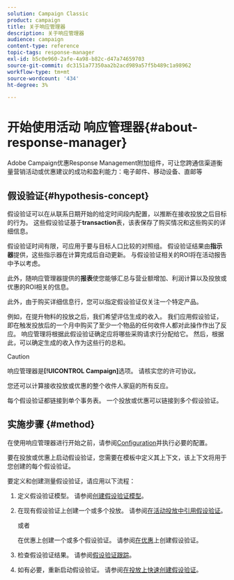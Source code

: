 ```yaml
---
solution: Campaign Classic
product: campaign
title: 关于响应管理器
description: 关于响应管理器
audience: campaign
content-type: reference
topic-tags: response-manager
exl-id: b5c0e960-2afe-4a98-b82c-d47a74659703
source-git-commit: dc3151a77350aa2b2acd989a57f5b489c1a98962
workflow-type: tm+mt
source-wordcount: '434'
ht-degree: 3%

---
```


# 开始使用活动 响应管理器{#about-response-manager}

Adobe Campaign优惠Response Management附加组件，可让您跨通信渠道衡量营销活动或优惠建议的成功和盈利能力：电子邮件、移动设备、直邮等

## 假设验证{#hypothesis-concept}

假设验证可以在从联系日期开始的给定时间段内配置，以推断在接收投放之后目标的行为。 这些假设验证基于&#x200B;**transaction**&#x200B;表，该表保存了购买情况和这些购买的详细信息。

假设验证时间有限，可应用于要与目标人口比较的对照组。 假设验证结果由&#x200B;**指示器**&#x200B;提供，这些指示器在计算完成后自动更新。 与假设验证相关的ROI将在活动报告中予以考虑。

此外，随响应管理器提供的&#x200B;**报表**&#x200B;使您能够汇总与营业额增加、利润计算以及投放或优惠的ROI相关的信息。

此外，由于购买详细信息行，您可以指定假设验证仅关注一个特定产品。

例如，在提升物料的投放之后，我们希望评估生成的收入。 我们应用假设验证，即在触发投放后的一个月中购买了至少一个物品的任何收件人都对此操作作出了反应。 响应管理将根据此假设验证确定应将哪些采购请求行分配给它。 然后，根据此，可以确定生成的收入作为这些行的总和。

>[!CAUTION]
>
>响应管理器是&#x200B;**[!UICONTROL Campaign]**&#x200B;选项。 请核实您的许可协议。

您还可以计算接收投放或优惠的整个收件人家庭的所有反应。

每个假设验证都链接到单个事务表。 一个投放或优惠可以链接到多个假设验证。

## 实施步骤 {#method}

在使用响应管理器进行开始之前，请参阅[Configuration](../../campaign/using/configuration.md)并执行必要的配置。

要在投放或优惠上启动假设验证，您需要在模板中定义其上下文，该上下文将用于您创建的每个假设验证。

要定义和创建测量假设验证，请应用以下流程：

1. 定义假设验证模型。 请参阅[创建假设验证模型](../../campaign/using/hypothesis-templates.md#creating-a-hypothesis-model)。
1. 在现有假设验证上创建一个或多个投放。 请参阅[在活动投放中引用假设验证](../../campaign/using/creating-hypotheses.md#referencing-a-hypothesis-in-a-campaign-delivery)。

   或者

   在优惠上创建一个或多个假设验证。 请参阅[在优惠](../../campaign/using/creating-hypotheses.md#creating-a-hypothesis-on-an-offer)上创建假设验证。

1. 检查假设验证结果。 请参阅[假设验证跟踪](../../campaign/using/hypothesis-tracking.md)。
1. 如有必要，重新启动假设验证。 请参阅[在投放上快速创建假设验证](../../campaign/using/creating-hypotheses.md#creating-a-hypothesis-on-the-fly-on-a-delivery)。
